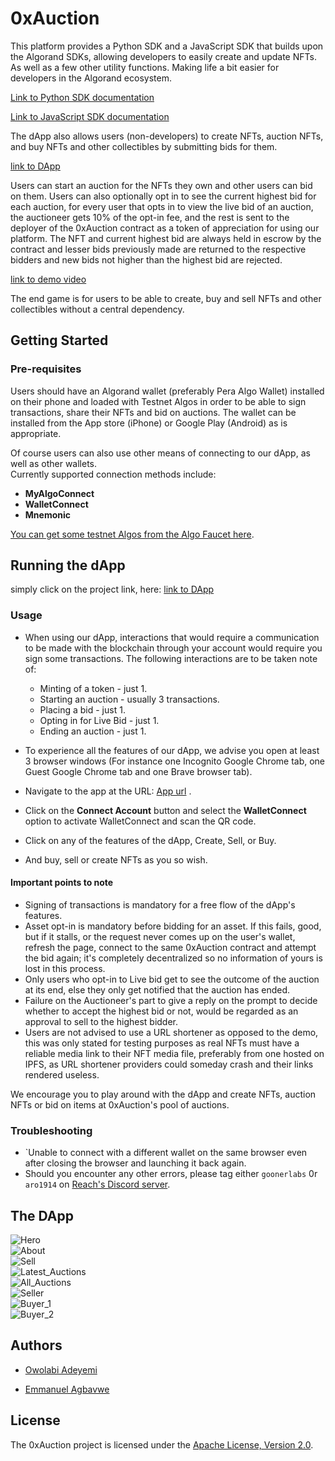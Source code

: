 # 0xAuction

This platform provides a Python SDK and a JavaScript SDK that builds upon the Algorand SDKs, allowing developers to easily create and update NFTs. As well as a few other utility functions. Making life a bit easier for developers in the Algorand ecosystem.

[Link to Python SDK documentation](https://github.com/Apostrophe-Corp/0xAuction/blob/beta/Algorand-NFT-SDK/python-algorand-sdk/README.md)

[Link to JavaScript SDK documentation](https://github.com/Apostrophe-Corp/0xAuction/blob/beta/Algorand-NFT-SDK/javaScript-sdk/README.md)

The dApp also allows users (non-developers) to create NFTs, auction NFTs, and buy NFTs and other collectibles by submitting bids for them.

[link to DApp](https://0x-auction-beta.vercel.app/) 

Users can start an auction for the NFTs they own and other users can bid on them. Users can also optionally opt in to see the current highest bid for each auction, for every user that opts in to view the live bid of an auction, the auctioneer gets 10% of the opt-in fee, and the rest is sent to the deployer of the 0xAuction contract as a token of appreciation for using our platform. The NFT and current highest bid are always held in escrow by the contract and lesser bids previously made are returned to the respective bidders and new bids not higher than the highest bid are rejected.  

[link to demo video](https://youtu.be/Pwjqb6E0Wgg)

The end game is for users to be able to create, buy and sell NFTs and other collectibles without a central dependency.

## Getting Started

### Pre-requisites

Users should have an Algorand wallet (preferably Pera Algo Wallet) installed on their phone and loaded with Testnet Algos in order to be able to sign transactions, share their NFTs and bid on auctions. The wallet can be installed from the App store (iPhone) or Google Play (Android) as is appropriate.

Of course users can also use other means of connecting to our dApp, as well as other wallets.  
Currently supported connection methods include:  

<!-- - **PeraConnect** -->
- **MyAlgoConnect**
- **WalletConnect**
- **Mnemonic**

[You can get some testnet Algos from the Algo Faucet here](https://bank.testnet.algorand.network/).

## Running the dApp

simply click on the project link, here: [link to DApp](https://0x-auction-beta.vercel.app/) 

### Usage

- When using our dApp, interactions that would require a communication to be made with the blockchain through your account would require you sign some transactions. The following interactions are to be taken note of:  
  - Minting of a token - just 1.
  - Starting an auction - usually 3 transactions.
  - Placing a bid - just 1.
  - Opting in for Live Bid - just 1.
  - Ending an auction - just 1.

- To experience all the features of our dApp, we advise you open at least 3 browser windows (For instance one Incognito Google Chrome tab, one Guest Google Chrome tab and one Brave browser tab).

- Navigate to the app at the URL: [App url](https://0x-auction-beta.vercel.app/) .

- Click on the **Connect Account** button and select the **WalletConnect** option to activate WalletConnect and scan the QR code.

- Click on any of the features of the dApp, Create, Sell, or Buy.

- And buy, sell or create NFTs as you so wish.

#### Important points to note

- Signing of transactions is mandatory for a free flow of the dApp's features.
- Asset opt-in is mandatory before bidding for an asset. If this fails, good, but if it stalls, or the request never comes up on the user's wallet, refresh the page, connect to the same 0xAuction contract and attempt the bid again; it's completely decentralized so no information of yours is lost in this process.
- Only users who opt-in to Live bid get to see the outcome of the auction at its end, else they only get notified that the auction has ended.
- Failure on the Auctioneer's part to give a reply on the prompt to decide whether to accept the highest bid or not, would be regarded as an approval to sell to the highest bidder.
- Users are not advised to use a URL shortener as opposed to the demo, this was only stated for testing purposes as real NFTs must have a reliable media link to their NFT media file, preferably from one hosted on IPFS, as URL shortener providers could someday crash and their links rendered useless.

We encourage you to play around with the dApp and create NFTs, auction NFTs or bid on items at 0xAuction's pool of auctions.

### Troubleshooting

- `Unable to connect with a different wallet on the same browser even after closing the browser and launching it back again.
- Should you encounter any other errors, please tag either `goonerlabs` 0r `aro1914` on [Reach's Discord server](https://bit.ly/3BnPyKd).

## The DApp

![Hero](https://user-images.githubusercontent.com/68448315/208217963-e7ea11af-fa26-47cb-b8bb-b37cc9aea7fb.png)  
![About](https://user-images.githubusercontent.com/68448315/208217977-d92bbc60-5dbb-4a38-a79a-cf459f5696d8.png)  
![Sell](https://user-images.githubusercontent.com/68448315/208217989-3cb38c59-8ba1-4379-b21e-9fdf32f506db.png)  
![Latest_Auctions](https://user-images.githubusercontent.com/68448315/208217995-5db5bf70-7d94-4955-9a1f-d12625fcd973.png)  
![All_Auctions](https://user-images.githubusercontent.com/68448315/208218014-23402c80-da49-4510-a0d8-eb0fb8589166.png)  
![Seller](https://user-images.githubusercontent.com/68448315/208218036-88d63704-c849-4a9d-bab2-4074a8b61056.png)  
![Buyer_1](https://user-images.githubusercontent.com/68448315/208218041-6e8f59a9-de4e-4dee-81bb-d0bbf94d25fd.png)  
![Buyer_2](https://user-images.githubusercontent.com/68448315/208218049-4077ea3f-fb27-4215-8898-d7a41969fe69.png)  

## Authors

- [Owolabi Adeyemi](https://github.com/goonerlabs)

- [Emmanuel Agbavwe](https://github.com/Aro1914)

## License

The 0xAuction project is licensed under the [Apache License, Version 2.0](./LICENSE).
